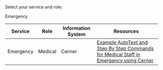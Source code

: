 Select your service and role:

Emergency

Service | Role | Information System | Resources
------------ | ------------- | ------------- | -------------
Emergency | Medical | Cerner | [Example AutoText and Step By Step Commands for Medical Staff in Emergency using Cerner](emergency-medical-cerner.md)
